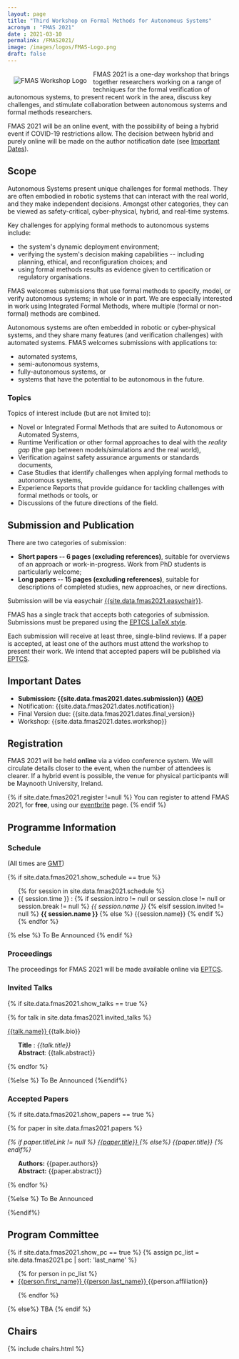 ```yaml
---
layout: page
title: "Third Workshop on Formal Methods for Autonomous Systems"
acronym : "FMAS 2021"
date : 2021-03-10
permalink: /FMAS2021/
image: /images/logos/FMAS-Logo.png
draft: false
---
```


<img alt="FMAS Workshop Logo" style="float: left; margin: 1em" src="{{site.images}}logos/FMAS-Logo.png">


FMAS 2021 is a one-day workshop that brings together researchers working on a range of techniques for the formal verification of autonomous systems, to present recent work in the area, discuss key challenges, and stimulate collaboration between autonomous systems and formal methods researchers.

FMAS 2021 will be an online event, with the possibility of being a hybrid event if COVID-19 restrictions allow. The decision between hybrid and purely online will be made on the author notification date (see [Important Dates](#important-dates)).

## Scope

Autonomous Systems present unique challenges for formal methods. They are often embodied in robotic systems that can interact with the real world, and they make independent decisions. Amongst other categories, they can be viewed as safety-critical, cyber-physical, hybrid, and real-time systems.

Key challenges for applying formal methods to autonomous systems include:
* the system's dynamic deployment environment;
* verifying the system's decision making capabilities -- including planning, ethical, and reconfiguration choices; and
* using formal methods results as evidence given to certification or regulatory organisations.

FMAS welcomes submissions that use formal methods to specify, model, or verify autonomous systems; in whole or in part. We are especially interested in work using Integrated Formal Methods, where multiple (formal or non-formal) methods are combined.

Autonomous systems are often embedded in robotic or cyber-physical systems, and they share many features (and verification challenges) with automated systems. FMAS welcomes submissions with applications to:
* automated systems,
* semi-autonomous systems,
* fully-autonomous systems, or
* systems that have the potential to be autonomous in the future.

### Topics

Topics of interest include (but are not limited to):

* Novel or Integrated Formal Methods that are suited to Autonomous or Automated Systems,
* Runtime Verification or other formal approaches to deal with the _reality gap_ (the gap between models/simulations and the real world),
* Verification against safety assurance arguments or standards documents,
* Case Studies that identify challenges when applying formal methods to autonomous systems,
* Experience Reports that provide guidance for tackling challenges with formal methods or tools, or
* Discussions of the future directions of the field.

## Submission and Publication

There are two categories of submission:

* **Short papers -- 6 pages (excluding references)**, suitable for overviews of an approach or work-in-progress. Work from PhD students is particularly welcome;
* **Long papers -- 15 pages (excluding references)**, suitable for descriptions of completed studies, new approaches, or new directions.

Submission will be via easychair [{{site.data.fmas2021.easychair}}]({{site.data.fmas2021.easychair}}). 

FMAS has a single track that accepts both categories of submission. Submissions must be prepared using the [EPTCS LaTeX style](http://style.eptcs.org/).

Each submission will receive at least three, single-blind reviews. If a paper is accepted, at least one of the authors must attend the workshop to present their work. We intend that accepted papers will be published via [EPTCS](http://www.eptcs.org/).

## Important Dates

* **Submission: {{site.data.fmas2021.dates.submission}} ([AOE](https://www.timeanddate.com/time/zones/aoe))**
* Notification: {{site.data.fmas2021.dates.notification}}
* Final Version due: {{site.data.fmas2021.dates.final_version}}
* Workshop: {{site.data.fmas2021.dates.workshop}}


## Registration

FMAS 2021 will be held **online** via a video conference system. We will circulate details closer to the event, when the number of attendees is clearer. If a hybrid event is possible, the venue for physical participants will be Maynooth University, Ireland.

{% if site.date.fmas2021.register !=null %}
You can register to attend FMAS 2021, for **free**, using our [eventbrite]({{site.data.fmas2021.register}}) page.
{% endif %}

## Programme Information  

### Schedule

(All times are [GMT](https://www.timeanddate.com/time/zones/gmt))

{% if site.data.fmas2021.show_schedule == true %}
<ul>
{% for session in site.data.fmas2021.schedule %}
<li> {{ session.time }} :
{% if session.intro != null or session.close != null or session.break != null %}
<i>  {{ session.name }} </i>
{% elsif session.invited != null %}
<b> {{ session.name }} </b>
{% else %}
{{session.name}}
{% endif %}
</li>
{% endfor %}
</ul>
{% else %}
To Be Announced
{% endif %}


### Proceedings

The proceedings for FMAS 2021 will be made available online via [EPTCS](http://www.eptcs.org/).

### Invited Talks

<style> .talk-title {font-style: italic; } </style>
<style> .talk-details{ list-style-type: none; } </style>

{% if site.data.fmas2021.show_talks == true %}

{% for talk in site.data.fmas2021.invited_talks %}
<article class="" markdown="1">

<a href="{{talk.link}}" rel="external">{{talk.name}} <span class="fas fa-external-link-alt"></span></a>
{{talk.bio}}
  <ul class="talk-details">
  <li> <b>Title</b> : <span class="talk-title"> {{talk.title}} </span> </li>
  <li> <b>Abstract</b>: {{talk.abstract}} </li>
  </ul>
</article>
{% endfor %}

{%else %}
To Be Announced
{%endif%}

### Accepted Papers

<style> .paper-title {font-style: italic; } </style>
<style> .paper-details{ list-style-type: none; } </style>

{% if site.data.fmas2021.show_papers == true %}

{% for paper in site.data.fmas2021.papers %}
<article >
<span class="paper-title">
{% if paper.titleLink != null %}
  <a href="{{paper.titleLink}}" rel="external">{{paper.title}} <span class="fas fa-external-link-alt"></span></a>
{% else%}
 {{paper.title}}
{% endif%}
</span>
<ul class="paper-details">
<li> <b>Authors:</b> {{paper.authors}} </li>
<li> <b>Abstract:</b> {{paper.abstract}}
</li>
</ul>
</article>

{% endfor %}

{%else %}
To Be Announced

{%endif%}


## Program Committee

{% if site.data.fmas2021.show_pc == true %}
{% assign pc_list = site.data.fmas2021.pc | sort: 'last_name'  %}
<ul>
{% for person in pc_list %}
<li><a href="{{person.link}}" rel="external"> {{person.first_name}} {{person.last_name}} <span class="fas fa-external-link-alt"></span></a> {{person.affiliation}} </li>

{% endfor %}
</ul>
{% else%}
TBA
{% endif %}


## Chairs

  {% include chairs.html %}
